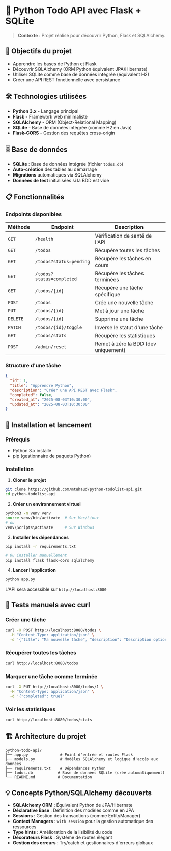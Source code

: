 # 📝 Python Todo API avec Flask + SQLite

> **Contexte** : Projet réalisé pour découvrir Python, Flask et SQLAlchemy.

## 🎯 Objectifs du projet

- Apprendre les bases de Python et Flask
- Découvrir SQLAlchemy (ORM Python équivalent JPA/Hibernate)
- Utiliser SQLite comme base de données intégrée (équivalent H2)
- Créer une API REST fonctionnelle avec persistance

## 🛠️ Technologies utilisées

- **Python 3.x** - Langage principal
- **Flask** - Framework web minimaliste
- **SQLAlchemy** - ORM (Object-Relational Mapping)
- **SQLite** - Base de données intégrée (comme H2 en Java)
- **Flask-CORS** - Gestion des requêtes cross-origin

## 🗄️ Base de données

- **SQLite** : Base de données intégrée (fichier `todos.db`)
- **Auto-création** des tables au démarrage
- **Migrations** automatiques via SQLAlchemy
- **Données de test** initialisées si la BDD est vide

## 📋 Fonctionnalités

### Endpoints disponibles

| Méthode | Endpoint | Description |
|---------|----------|-------------|
| `GET` | `/health` | Vérification de santé de l'API |
| `GET` | `/todos` | Récupère toutes les tâches |
| `GET` | `/todos?status=pending` | Récupère les tâches en cours |
| `GET` | `/todos?status=completed` | Récupère les tâches terminées |
| `GET` | `/todos/{id}` | Récupère une tâche spécifique |
| `POST` | `/todos` | Crée une nouvelle tâche |
| `PUT` | `/todos/{id}` | Met à jour une tâche |
| `DELETE` | `/todos/{id}` | Supprime une tâche |
| `PATCH` | `/todos/{id}/toggle` | Inverse le statut d'une tâche |
| `GET` | `/todos/stats` | Récupère les statistiques |
| `POST` | `/admin/reset` | Remet à zéro la BDD (dev uniquement) |

### Structure d'une tâche

```json
{
  "id": 1,
  "title": "Apprendre Python",
  "description": "Créer une API REST avec Flask",
  "completed": false,
  "created_at": "2025-08-03T10:30:00",
  "updated_at": "2025-08-03T10:30:00"
}
```

## 🚀 Installation et lancement

### Prérequis
- Python 3.x installé
- pip (gestionnaire de paquets Python)

### Installation

1. **Cloner le projet**
```bash
git clone https://github.com/mtuhaud/python-todolist-api.git
cd python-todolist-api
```

2. **Créer un environnement virtuel**
```bash
python3 -m venv venv
source venv/bin/activate  # Sur Mac/Linux
# ou
venv\Scripts\activate     # Sur Windows
```

3. **Installer les dépendances**
```bash
pip install -r requirements.txt

# Ou installer manuellement
pip install flask flask-cors sqlalchemy
```

4. **Lancer l'application**
```bash
python app.py
```

L'API sera accessible sur `http://localhost:8080`

## 🧪 Tests manuels avec curl

### Créer une tâche
```bash
curl -X POST http://localhost:8080/todos \
  -H "Content-Type: application/json" \
  -d '{"title": "Ma nouvelle tâche", "description": "Description optionnelle"}'
```

### Récupérer toutes les tâches
```bash
curl http://localhost:8080/todos
```

### Marquer une tâche comme terminée
```bash
curl -X PUT http://localhost:8080/todos/1 \
  -H "Content-Type: application/json" \
  -d '{"completed": true}'
```

### Voir les statistiques
```bash
curl http://localhost:8080/todos/stats
```

## 🏗️ Architecture du projet

```
python-todo-api/
├── app.py              # Point d'entrée et routes Flask
├── models.py           # Modèles SQLAlchemy et logique d'accès aux données
├── requirements.txt    # Dépendances Python
├── todos.db           # Base de données SQLite (créé automatiquement)
└── README.md          # Documentation
```

## 💡 Concepts Python/SQLAlchemy découverts

- **SQLAlchemy ORM** : Équivalent Python de JPA/Hibernate
- **Déclarative Base** : Définition des modèles comme en JPA
- **Sessions** : Gestion des transactions (comme EntityManager)
- **Context Managers** : `with session` pour la gestion automatique des ressources
- **Type hints** : Amélioration de la lisibilité du code
- **Décorateurs Flask** : Système de routes élégant
- **Gestion des erreurs** : Try/catch et gestionnaires d'erreurs globaux
